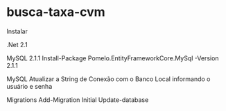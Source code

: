 # busca-taxa-cvm

Instalar 

.Net 2.1


MySQL 2.1.1
Install-Package
Pomelo.EntityFrameworkCore.MySql -Version 2.1.1

MySQL
Atualizar a String de Conexão com o Banco Local informando o usuário e senha

Migrations
Add-Migration Initial
Update-database
